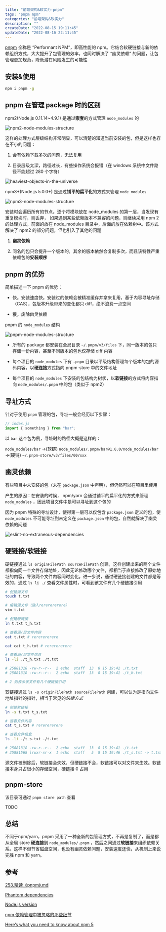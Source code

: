```yaml
---
title: "前端架构&软实力-pnpm"
tags: "pnpm npm"
categories: "前端架构&软实力"
description: ""
createDate: "2022-08-15 19:11:45"
updateDate: "2022-08-16 22:11:45"
---
```


[pnpm](https://pnpm.io) 全称是 “Performant NPM”，即高性能的 npm。它结合软硬链接与新的依赖组织方式，大大提升了包管理的效率，也同时解决了 “幽灵依赖” 的问题，让包管理更加规范，降低潜在风险发生的可能性

## 安装&使用

```bash
npm i pnpm -g
```

## pnpm 在管理 package 时的区别

npm2(Node.js 0.11.14~4.9.1) 是通过**嵌套**的方式管理 `node_modules` 的

![npm2-node-modules-structure](/img/npm2-node-modules-structure.png)

这样的处理方式层级结构非常明显，可以清楚的知道当前安装的包，但是这样也存在不小的问题：

1. 会有依赖下载多次的问题，无法复用

2. 目录层级太深，路径过长，有些操作系统会报错（在 windows 系统中文件路径不能超过 280 个字符）

![heaviest-objects-in-the-universe](/img/heaviest-objects-in-the-universe.png)

npm3+(Node.js 5.0.0+) 是通过**铺平的扁平化**的方式来管理 `node_modules`

![npm3-node-modules-structure](/img/npm3-node-modules-structure.png)

安装时会遍历所有的节点，逐个将模块放在 node_modules 的第一层，当发现有重复模块时，则丢弃， 如果遇到某些依赖版本不兼容的问题，则继续采用 npm 2 的处理方式，前面的放在 node_modules 目录中，后面的放在依赖树中。该方式解决了 npm2 的部分问题，但也引入了其他的问题

1. **幽灵依赖**

2. 同名的包只会提升一个版本的，其余的版本依然会复制多次，而且该特性严重依赖包的**安装顺序**

## pnpm 的优势

简单描述一下 pnpm 的优势：

- 快。安装速度快。安装过的依赖会被精准缓存并拿来复用，基于内容寻址存储（CAS），包版本升级带来的变化都只 diff，绝不浪费一点空间

- 狠。废除幽灵依赖

pnpm 的 `node_modules` 结构

![pnpm-node-modules-structure](/img/pnpm-node-modules-structure.jpeg)

- 所有的 package 都安装在全局目录 `~/.pnpm/v3/files` 下，同一版本的包只存储一份内容，甚至不同版本的包也仅存储 diff 内容

- 每个项目的 `node_modules` 下有 `.pnpm` 目录以平级结构管理每个版本的包的源码内容，以**硬连接**方式指向 pnpm-store 中的文件地址

- 每个项目的 `node_modules` 下安装的包结构为树状，以**软链接**的方式将内容指向 `node_modules/.pnpm` 中的包（类似于 npm2）

## 寻址方式

针对于使用 `pnpm` 管理的包，寻址一般会经历以下步骤：

```js
// index.js
import { something } from "bar";
```

以 `bar` 这个包为例，寻址时的路径大概是这样的：

`node_modules/bar` ->(软链) `node_modules/.pnpm/bar@1.0.0/node_modules/bar` ->(硬链) `~/.pnpm-store/v3/files/00/xxx`

## 幽灵依赖

有些项目中未安装的包（未在 `package.json` 中声明），但仍然可以在项目里使用

产生的原因：在安装的时候， npm/yarn 会通过铺平的扁平化的方式来管理 `node_modules` ，因此项目文件中是可以寻址到这个包的

因为 pnpm 特殊的寻址设计，使得第一层可以仅包含 `package.json` 定义的包，使 `node_modules` 不可能寻址到未定义在 `package.json` 中的包，自然就解决了幽灵依赖的问题

![eslint-no-extraneous-dependencies](/img/eslint-no-extraneous-dependencies.png)

## 硬链接/软链接

硬链接通过 `ls originFilePath sourceFilePath` 创建，这样创建出来的两个文件都指向同一个文件存储地址，因此无论修改哪个文件，都相当于直接修改了原始地址的内容，导致两个文件内容同时变化。进一步说，通过硬链接创建的文件都是等效的，通过 `ls li ./` 查看文件属性时，可看到该文件有几个硬链接引用

```bash
# 创建源文件
touch t.txt

# 编辑源文件（输入rererererere）
vim t.txt

# 创建硬链接
ln t.txt t_h.txt

# 查看源/目文件内容
cat t.txt # rererererere

cat cat t_h.txt # rererererere

# 查看源/目文件信息
ls -li ./t_h.txt ./t.txt

# 25881318 -rw-r--r--  2 echo  staff  13  8 15 19:41 ./t.txt
# 25881318 -rw-r--r--  2 echo  staff  13  8 15 19:41 ./t_h.txt

# 2 则表示该文件有几个硬链接引用
```

软链接通过 `ls -s originFilePath sourceFilePath` 创建，可以认为是指向文件地址指针的指针，相当于常见的*快捷方式*

```bash
# 创建软链接
ln -s t.txt t_s.txt

# 查看文件内容
cat t_s.txt # rererererere

# 查看文件信息
ls -li ./t_s.txt ./t.txt

# 25881318 -rw-r--r--  2 echo  staff  13  8 15 19:41 ./t.txt
# 25881568 lrwxr-xr-x  1 echo  staff   5  8 15 19:46 ./t_s.txt -> t.txt
```

源文件被删除后，软链接会失效，但硬链接不会，软链接可以对文件夹生效。软链接本身只占很小的存储空间，硬链接 0 占用

## pnpm-store

该目录可通过 `pnpm store path` 查看

TODO

## 总结

不同于npm/yarn，pnpm 采用了一种全新的包管理方式，不再是复制了，而是都从全局 store **硬连接**到 `node_modules/.pnpm` ，然后之间通过**软链接**来组织依赖关系。这样不但节省磁盘空间，也没有幽灵依赖问题，安装速度还快，从机制上来说完胜 npm 和 yarn。

## 参考

[253.精读《pnpm》.md](https://github.com/ascoders/weekly/blob/master/%E5%89%8D%E6%B2%BF%E6%8A%80%E6%9C%AF/253.%E7%B2%BE%E8%AF%BB%E3%80%8Apnpm%E3%80%8B.md)

[Phantom dependencies](https://rushjs.io/pages/advanced/phantom_deps/)

[Node.js version](https://nodejs.org/zh-cn/download/releases/)

[npm 依赖管理中被忽略的那些细节](https://www.infoq.cn/article/qj3z2ygrzdgicqauaffn)

[Here’s what you need to know about npm 5](https://blog.pusher.com/what-you-need-know-npm-5/#:~:text=%24%20npm%20install%20npm%20added%20125%2C%20removed%2032%2C,network%20if%20something%20is%20missing%20from%20the%20cache.)
